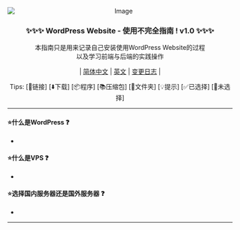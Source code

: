 <p align="center">
<img src="https://github.com/StrangeJoe2613/WordPress_Incomplete_Guide/assets/107075016/73030cb6-9113-48d0-b928-3944e620b3ec" alt="Image" style="display: block; margin: auto;" />
</p>

<h3 align="center">✨✨✨ WordPress Website - 使用不完全指南 ! v1.0 ✨✨✨</h3>

<p align="center">本指南只是用来记录自己安装使用WordPress Website的过程<br>
以及学习前端与后端的实践操作</p>

<div align="center">
  
| [简体中文](https://github.com/StrangeJoe2613/Stable_Diffusion_WebUI_Incomplete_Guide) | [英文](https://github.com/StrangeJoe2613/Stable_Diffusion_WebUI_Incomplete_Guide/blob/main/README.en_US.md) | [变更日志]() |
</div>

<p align="center">
Tips:
<a>[🔗链接]</a> <a>[⬇️下载]</a> <a>[📦程序]</a> <a>[📚压缩包]</a> <a>[📁文件夹]</a> <a>[💡提示]</a> <a>[✅已选择]</a> <a>[🔳未选择]</a>
</p>

---

#### ⭐什么是WordPress ❓
 - 

#### ⭐什么是VPS ❓
 - 

#### ⭐选择国内服务器还是国外服务器 ❓
 - 

---
